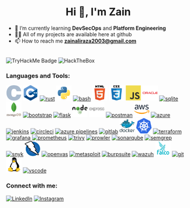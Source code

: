 <h1 align="center">Hi 👋, I'm Zain</h1>

- 🌱 I’m currently learning **DevSecOps** and **Platform Engineering**  
- 👨‍💻 All of my projects are available here at github  
- 📫 How to reach me **zainaliraza2003@gmail.com**  
  <img src="https://komarev.com/ghpvc/?username=0xzainraza&label=Profile%20views&color=0e75b6&style=flat" width="0" height="0">

<p align="left">
  <img src="https://tryhackme-badges.s3.amazonaws.com/0xZainRaza.png" alt="TryHackMe Badge" width="250" height="60"/>
  <img src="https://www.hackthebox.com/badge/image/1461432" alt="HackTheBox" width="250" height="60"/>
</p>

<h3 align="left">Languages and Tools:</h3>
<p align="left">
  <a href="https://www.cprogramming.com/" target="_blank" rel="noreferrer"><img src="https://raw.githubusercontent.com/devicons/devicon/master/icons/c/c-original.svg" alt="c" width="42" height="42"/></a>
  <a href="https://www.w3schools.com/cpp/" target="_blank" rel="noreferrer"><img src="https://raw.githubusercontent.com/devicons/devicon/master/icons/cplusplus/cplusplus-original.svg" alt="cplusplus" width="42" height="42"/></a>
  <a href="https://www.rust-lang.org" target="_blank" rel="noreferrer"><img src="https://upload.wikimedia.org/wikipedia/commons/thumb/d/d5/Rust_programming_language_black_logo.svg/106px-Rust_programming_language_black_logo.svg.png" alt="rust" width="42" height="42"/></a>
  <a href="https://www.python.org" target="_blank" rel="noreferrer"><img src="https://raw.githubusercontent.com/devicons/devicon/master/icons/python/python-original.svg" alt="python" width="42" height="42"/></a>
  <a href="https://www.gnu.org/software/bash/" target="_blank" rel="noreferrer"><img src="https://www.vectorlogo.zone/logos/gnu_bash/gnu_bash-icon.svg" alt="bash" width="42" height="42"/></a>
  <a href="https://www.w3schools.com/html/" target="_blank" rel="noreferrer"><img src="https://raw.githubusercontent.com/devicons/devicon/master/icons/html5/html5-original-wordmark.svg" alt="html5" width="42" height="42"/></a>
  <a href="https://www.w3schools.com/css/" target="_blank" rel="noreferrer"><img src="https://raw.githubusercontent.com/devicons/devicon/master/icons/css3/css3-original-wordmark.svg" alt="css3" width="42" height="42"/></a>
  <a href="https://developer.mozilla.org/en-US/docs/Web/JavaScript" target="_blank" rel="noreferrer"><img src="https://raw.githubusercontent.com/devicons/devicon/master/icons/javascript/javascript-original.svg" alt="javascript" width="42" height="42"/></a>
  <a href="https://www.oracle.com/" target="_blank" rel="noreferrer"><img src="https://raw.githubusercontent.com/devicons/devicon/master/icons/oracle/oracle-original.svg" alt="oracle" width="42" height="42"/></a>
  <a href="https://www.sqlite.org/" target="_blank" rel="noreferrer"><img src="https://www.vectorlogo.zone/logos/sqlite/sqlite-icon.svg" alt="sqlite" width="42" height="42"/></a>
  <a href="https://www.mongodb.com/" target="_blank" rel="noreferrer"><img src="https://raw.githubusercontent.com/devicons/devicon/master/icons/mongodb/mongodb-original-wordmark.svg" alt="mongodb" width="42" height="42"/></a>
  <a href="https://getbootstrap.com" target="_blank" rel="noreferrer"><img src="https://cdn.jsdelivr.net/gh/devicons/devicon/icons/bootstrap/bootstrap-original.svg" alt="bootstrap" width="42" height="42"/></a>
  <a href="https://flask.palletsprojects.com/" target="_blank" rel="noreferrer"><img src="https://icon.icepanel.io/Technology/svg/Flask.svg" alt="flask" width="42" height="42"/></a>
  <a href="https://nodejs.org" target="_blank" rel="noreferrer"><img src="https://raw.githubusercontent.com/devicons/devicon/master/icons/nodejs/nodejs-original-wordmark.svg" alt="nodejs" width="42" height="42"/></a>
  <a href="https://expressjs.com" target="_blank" rel="noreferrer"><img src="https://raw.githubusercontent.com/devicons/devicon/master/icons/express/express-original-wordmark.svg" alt="express" width="42" height="42"/></a>
  <a href="https://www.postman.com/" target="_blank" rel="noreferrer"><img src="https://www.vectorlogo.zone/logos/getpostman/getpostman-icon.svg" alt="postman" width="42" height="42"/></a>
  <a href="https://aws.amazon.com" target="_blank" rel="noreferrer"><img src="https://raw.githubusercontent.com/devicons/devicon/master/icons/amazonwebservices/amazonwebservices-original-wordmark.svg" alt="aws" width="42" height="42"/></a>
  <a href="https://azure.microsoft.com/en-us/" target="_blank" rel="noreferrer"><img src="https://upload.wikimedia.org/wikipedia/commons/thumb/f/fa/Microsoft_Azure.svg/1024px-Microsoft_Azure.svg.png" alt="azure" width="42" height="42"/></a>
  <a href="https://www.jenkins.io" target="_blank" rel="noreferrer"><img src="https://www.vectorlogo.zone/logos/jenkins/jenkins-icon.svg" alt="jenkins" width="42" height="42"/></a>
  <a href="https://circleci.com" target="_blank" rel="noreferrer"><img src="https://www.vectorlogo.zone/logos/circleci/circleci-icon.svg" alt="circleci" width="42" height="42"/></a>
  <a href="https://azure.microsoft.com/en-us/products/devops/pipelines" target="_blank" rel="noreferrer"><img src="https://icons.veryicon.com/png/o/business/vscode-program-item-icon/azure-pipelines.png" alt="azure pipelines" width="42" height="42"/></a>
  <a href="https://about.gitlab.com/" target="_blank" rel="noreferrer"><img src="https://www.vectorlogo.zone/logos/gitlab/gitlab-icon.svg" alt="gitlab" width="42" height="42"/></a>
  <a href="https://www.docker.com/" target="_blank" rel="noreferrer"><img src="https://raw.githubusercontent.com/devicons/devicon/master/icons/docker/docker-original-wordmark.svg" alt="docker" width="42" height="42"/></a>
  <a href="https://kubernetes.io" target="_blank" rel="noreferrer"><img src="https://raw.githubusercontent.com/kubernetes/kubernetes/master/logo/logo.png" alt="kubernetes" width="42" height="42"/></a>
  <a href="https://www.terraform.io/" target="_blank" rel="noreferrer"><img src="https://assets-global.website-files.com/5f10ed4c0ebf7221fb5661a5/5f2f44a3fe54f0baba461524_terraform-logo.png" alt="terraform" width="42" height="42"/></a>
  <a href="https://grafana.com/" target="_blank" rel="noreferrer"><img src="https://upload.wikimedia.org/wikipedia/commons/thumb/a/a1/Grafana_logo.svg/2005px-Grafana_logo.svg.png" alt="grafana" width="42" height="42"/></a>
  <a href="https://prometheus.io/" target="_blank" rel="noreferrer"><img src="https://www.vectorlogo.zone/logos/prometheusio/prometheusio-icon.svg" alt="prometheus" width="42" height="42"/></a>
  <a href="https://trivy.dev/" target="_blank" rel="noreferrer"><img src="https://trivy.dev/v0.56/imgs/logo.png" alt="trivy" width="42" height="42"/></a>
  <a href="https://prowler.pro/" target="_blank" rel="noreferrer"><img src="https://mma.prnewswire.com/media/2655721/prowlerpro_logo.jpg" alt="prowler" width="42" height="42"/></a>
  <a href="https://www.sonarqube.org/" target="_blank" rel="noreferrer"><img src="https://rtfm.co.ua/wp-content/uploads/2019/06/sonarqube-logo.png" alt="sonarqube" width="42" height="42"/></a>
  <a href="https://semgrep.dev/" target="_blank" rel="noreferrer"><img src="https://forwardsecurity.com/wp-content/uploads/2023/03/semgrep-1.png" alt="semgrep" width="42" height="42"/></a>
  <a href="https://snyk.io/" target="_blank" rel="noreferrer"><img src="https://encrypted-tbn0.gstatic.com/images?q=tbn:ANd9GcTi7_aJfIZ_3m53kEvJsPsPPWITp42NSZJX3Q&s" alt="snyk" width="42" height="42"/></a>
  <a href="https://www.zaproxy.org/" target="_blank" rel="noreferrer"><img src="https://raw.githubusercontent.com/0xZainRaza/0xZainRaza/refs/heads/main/logos/png-clipart-owasp-zap-vulnerability-penetration-test-proxy-server-web-application-miscellaneous-angle-removebg-preview.png" alt="owasp zap" width="42" height="42"/></a>
  <a href="https://www.openvas.org/" target="_blank" rel="noreferrer"><img src="https://avatars.githubusercontent.com/u/31986857?v=4" alt="openvas" width="42" height="42"/></a>
  <a href="https://www.metasploit.com/" target="_blank" rel="noreferrer"><img src="https://cyberphinix.de/enydrirs/2024/06/metasploit-framework-logo.svg" alt="metasploit" width="42" height="42"/></a>
  <a href="https://portswigger.net/burp" target="_blank" rel="noreferrer"><img src="https://avatars.githubusercontent.com/u/13749115?s=280&v=4" alt="burpsuite" width="42" height="42"/></a>
  <a href="https://wazuh.com/" target="_blank" rel="noreferrer"><img src="https://upload.wikimedia.org/wikipedia/commons/6/6c/Wazuh_blue.png" alt="wazuh" width="42" height="42"/></a>
  <a href="https://falco.org/" target="_blank" rel="noreferrer"><img src="https://raw.githubusercontent.com/0xZainRaza/0xZainRaza/refs/heads/main/logos/Screenshot%202025-07-01%20051858.png" alt="falco" width="42" height="42"/></a>
  <a href="https://git-scm.com/" target="_blank" rel="noreferrer"><img src="https://www.vectorlogo.zone/logos/git-scm/git-scm-icon.svg" alt="git" width="42" height="42"/></a>
  <a href="https://www.linux.org/" target="_blank" rel="noreferrer"><img src="https://raw.githubusercontent.com/devicons/devicon/master/icons/linux/linux-original.svg" alt="linux" width="42" height="42"/></a>
  <a href="https://code.visualstudio.com/" target="_blank" rel="noreferrer"><img src="https://upload.wikimedia.org/wikipedia/commons/thumb/9/9a/Visual_Studio_Code_1.35_icon.svg/2048px-Visual_Studio_Code_1.35_icon.svg.png" alt="vscode" width="42" height="42"/></a>
</p>

<h3 align="left">Connect with me:</h3>
<p align="left">
  <a href="https://www.linkedin.com/in/zain-ali-raza-7372b1219/" target="_blank" rel="noreferrer"><img src="https://cdn.jsdelivr.net/gh/devicons/devicon/icons/linkedin/linkedin-original.svg" alt="LinkedIn" width="42" height="42"/></a>
  <a href="https://instagram.com/_.zainaliraza" target="_blank" rel="noreferrer"><img src="https://upload.wikimedia.org/wikipedia/commons/e/e7/Instagram_logo_2016.svg" alt="Instagram" width="42" height="42"/></a>
</p>
